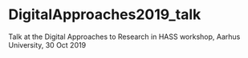 # DigitalApproaches2019_talk
Talk at the Digital Approaches to Research in HASS workshop, Aarhus University, 30 Oct 2019
